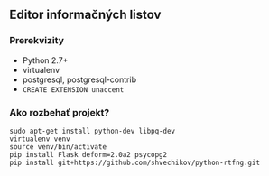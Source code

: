 Editor informačných listov
--------------------------

### Prerekvizity

* Python 2.7+
* virtualenv
* postgresql, postgresql-contrib
* `CREATE EXTENSION unaccent`

### Ako rozbehať projekt?

    sudo apt-get install python-dev libpq-dev
    virtualenv venv
    source venv/bin/activate
    pip install Flask deform=2.0a2 psycopg2
    pip install git+https://github.com/shvechikov/python-rtfng.git

